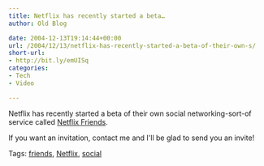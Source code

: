 ```yaml
---
title: Netflix has recently started a beta…
author: Old Blog

date: 2004-12-13T19:14:44+00:00
url: /2004/12/13/netflix-has-recently-started-a-beta-of-their-own-s/
short-url:
- http://bit.ly/emUISq
categories:
- Tech
- Video

---
```

<div class='microid-http+http:sha1:dbd8854d82c3db4adf8774a80778187bb740d6bb'>

Netflix has recently started a beta of their own social networking-sort-of service called <a href="http://www.netflix.com/FriendPage">Netflix Friends</a>.



If you want an invitation, contact me and I'll be glad to send you an invite!

</div>

<div class="st-post-tags">
Tags: <a href="http://www.cavort.org/tag/friends/" title="friends" rel="tag">friends</a>, <a href="http://www.cavort.org/tag/netflix/" title="Netflix" rel="tag">Netflix</a>, <a href="http://www.cavort.org/tag/social/" title="social" rel="tag">social</a><br />
</div>